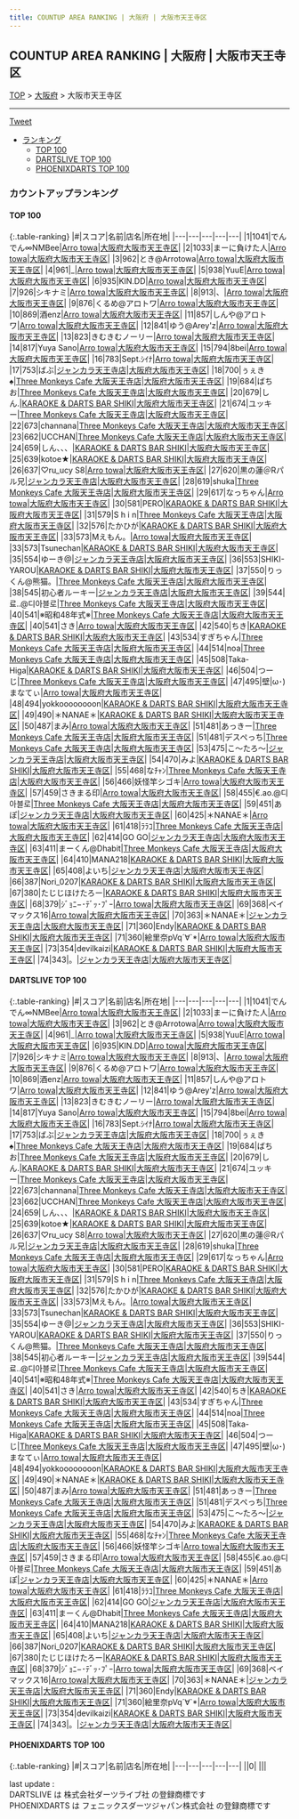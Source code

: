 ```yaml
---
title: COUNTUP AREA RANKING | 大阪府 | 大阪市天王寺区
---
```

## COUNTUP AREA RANKING | 大阪府 | 大阪市天王寺区

[TOP](/darts/rank/) > [大阪府](/darts/rank/大阪府/) > 大阪市天王寺区

___

<a href="https://twitter.com/share?ref_src=twsrc%5Etfw" data-text="COUNTUP AREA RANKING | 大阪府大阪市天王寺区" class="twitter-share-button" data-hashtags="DARTSLIVE,PHOENIXDARTS,darts,ダーツ" data-show-count="false">Tweet</a>

* [ランキング](#カウントアップランキング)
    * [TOP 100](#top-100)
    * [DARTSLIVE TOP 100](#dartslive-top-100)
    * [PHOENIXDARTS TOP 100](#phoenixdarts-top-100)

### カウントアップランキング

#### TOP 100



{:.table-ranking}
|#|スコア|名前|店名|所在地|
|---|---|---|---|---|
|1|1041|<span class="rank-name-dl">でんでん∞NMBee</span>|<a href="https://search.dartslive.com/jp/shop/897e6ed690376e200d9b047a20a7ba1e">Arro towa</a>|<a href="/darts/rank/大阪府/大阪市天王寺区">大阪府大阪市天王寺区</a>|
|2|1033|<span class="rank-name-dl">まーに負けた人</span>|<a href="https://search.dartslive.com/jp/shop/897e6ed690376e200d9b047a20a7ba1e">Arro towa</a>|<a href="/darts/rank/大阪府/大阪市天王寺区">大阪府大阪市天王寺区</a>|
|3|962|<span class="rank-name-dl">とき@Arrotowa</span>|<a href="https://search.dartslive.com/jp/shop/897e6ed690376e200d9b047a20a7ba1e">Arro towa</a>|<a href="/darts/rank/大阪府/大阪市天王寺区">大阪府大阪市天王寺区</a>|
|4|961|<span class="rank-name-dl">_</span>|<a href="https://search.dartslive.com/jp/shop/897e6ed690376e200d9b047a20a7ba1e">Arro towa</a>|<a href="/darts/rank/大阪府/大阪市天王寺区">大阪府大阪市天王寺区</a>|
|5|938|<span class="rank-name-dl">YuuE</span>|<a href="https://search.dartslive.com/jp/shop/897e6ed690376e200d9b047a20a7ba1e">Arro towa</a>|<a href="/darts/rank/大阪府/大阪市天王寺区">大阪府大阪市天王寺区</a>|
|6|935|<span class="rank-name-dl">KIN.DD</span>|<a href="https://search.dartslive.com/jp/shop/897e6ed690376e200d9b047a20a7ba1e">Arro towa</a>|<a href="/darts/rank/大阪府/大阪市天王寺区">大阪府大阪市天王寺区</a>|
|7|926|<span class="rank-name-dl">シキナミ</span>|<a href="https://search.dartslive.com/jp/shop/897e6ed690376e200d9b047a20a7ba1e">Arro towa</a>|<a href="/darts/rank/大阪府/大阪市天王寺区">大阪府大阪市天王寺区</a>|
|8|913|<span class="rank-name-dl">、</span>|<a href="https://search.dartslive.com/jp/shop/897e6ed690376e200d9b047a20a7ba1e">Arro towa</a>|<a href="/darts/rank/大阪府/大阪市天王寺区">大阪府大阪市天王寺区</a>|
|9|876|<span class="rank-name-dl">くるめ@アロトワ</span>|<a href="https://search.dartslive.com/jp/shop/897e6ed690376e200d9b047a20a7ba1e">Arro towa</a>|<a href="/darts/rank/大阪府/大阪市天王寺区">大阪府大阪市天王寺区</a>|
|10|869|<span class="rank-name-dl">酒enz</span>|<a href="https://search.dartslive.com/jp/shop/897e6ed690376e200d9b047a20a7ba1e">Arro towa</a>|<a href="/darts/rank/大阪府/大阪市天王寺区">大阪府大阪市天王寺区</a>|
|11|857|<span class="rank-name-dl">しんや@アロトワ</span>|<a href="https://search.dartslive.com/jp/shop/897e6ed690376e200d9b047a20a7ba1e">Arro towa</a>|<a href="/darts/rank/大阪府/大阪市天王寺区">大阪府大阪市天王寺区</a>|
|12|841|<span class="rank-name-dl">ゆう@Arey&#x27;z</span>|<a href="https://search.dartslive.com/jp/shop/897e6ed690376e200d9b047a20a7ba1e">Arro towa</a>|<a href="/darts/rank/大阪府/大阪市天王寺区">大阪府大阪市天王寺区</a>|
|13|823|<span class="rank-name-dl">きむきむノーリー</span>|<a href="https://search.dartslive.com/jp/shop/897e6ed690376e200d9b047a20a7ba1e">Arro towa</a>|<a href="/darts/rank/大阪府/大阪市天王寺区">大阪府大阪市天王寺区</a>|
|14|817|<span class="rank-name-dl">Yuya Sano</span>|<a href="https://search.dartslive.com/jp/shop/897e6ed690376e200d9b047a20a7ba1e">Arro towa</a>|<a href="/darts/rank/大阪府/大阪市天王寺区">大阪府大阪市天王寺区</a>|
|15|794|<span class="rank-name-dl">8bei</span>|<a href="https://search.dartslive.com/jp/shop/897e6ed690376e200d9b047a20a7ba1e">Arro towa</a>|<a href="/darts/rank/大阪府/大阪市天王寺区">大阪府大阪市天王寺区</a>|
|16|783|<span class="rank-name-dl">Sept.ｼｲﾅ</span>|<a href="https://search.dartslive.com/jp/shop/897e6ed690376e200d9b047a20a7ba1e">Arro towa</a>|<a href="/darts/rank/大阪府/大阪市天王寺区">大阪府大阪市天王寺区</a>|
|17|753|<span class="rank-name-dl">ばぶ</span>|<a href="https://search.dartslive.com/jp/shop/618a0cdab6c87cc725d56fb0e5c39bac">ジャンカラ天王寺店</a>|<a href="/darts/rank/大阪府/大阪市天王寺区">大阪府大阪市天王寺区</a>|
|18|700|<span class="rank-name-dl">ぅぇき︎︎︎︎♠</span>|<a href="https://search.dartslive.com/jp/shop/a913c3ef7d9a89480d9b047a20a7ba1e">Three Monkeys Cafe 大阪天王寺店</a>|<a href="/darts/rank/大阪府/大阪市天王寺区">大阪府大阪市天王寺区</a>|
|19|684|<span class="rank-name-dl">ばちお</span>|<a href="https://search.dartslive.com/jp/shop/a913c3ef7d9a89480d9b047a20a7ba1e">Three Monkeys Cafe 大阪天王寺店</a>|<a href="/darts/rank/大阪府/大阪市天王寺区">大阪府大阪市天王寺区</a>|
|20|679|<span class="rank-name-dl">しん.</span>|<a href="https://search.dartslive.com/jp/shop/f9ac3f2c8147b6d90d9b047a20a7ba1e">KARAOKE & DARTS BAR SHIKI</a>|<a href="/darts/rank/大阪府/大阪市天王寺区">大阪府大阪市天王寺区</a>|
|21|674|<span class="rank-name-dl">ユッキー</span>|<a href="https://search.dartslive.com/jp/shop/a913c3ef7d9a89480d9b047a20a7ba1e">Three Monkeys Cafe 大阪天王寺店</a>|<a href="/darts/rank/大阪府/大阪市天王寺区">大阪府大阪市天王寺区</a>|
|22|673|<span class="rank-name-dl">channana</span>|<a href="https://search.dartslive.com/jp/shop/a913c3ef7d9a89480d9b047a20a7ba1e">Three Monkeys Cafe 大阪天王寺店</a>|<a href="/darts/rank/大阪府/大阪市天王寺区">大阪府大阪市天王寺区</a>|
|23|662|<span class="rank-name-dl">UCCHAN</span>|<a href="https://search.dartslive.com/jp/shop/a913c3ef7d9a89480d9b047a20a7ba1e">Three Monkeys Cafe 大阪天王寺店</a>|<a href="/darts/rank/大阪府/大阪市天王寺区">大阪府大阪市天王寺区</a>|
|24|659|<span class="rank-name-dl">しん、、、</span>|<a href="https://search.dartslive.com/jp/shop/f9ac3f2c8147b6d90d9b047a20a7ba1e">KARAOKE & DARTS BAR SHIKI</a>|<a href="/darts/rank/大阪府/大阪市天王寺区">大阪府大阪市天王寺区</a>|
|25|639|<span class="rank-name-dl">kotoe★</span>|<a href="https://search.dartslive.com/jp/shop/f9ac3f2c8147b6d90d9b047a20a7ba1e">KARAOKE & DARTS BAR SHIKI</a>|<a href="/darts/rank/大阪府/大阪市天王寺区">大阪府大阪市天王寺区</a>|
|26|637|<span class="rank-name-dl">♡ru_ucy S8</span>|<a href="https://search.dartslive.com/jp/shop/897e6ed690376e200d9b047a20a7ba1e">Arro towa</a>|<a href="/darts/rank/大阪府/大阪市天王寺区">大阪府大阪市天王寺区</a>|
|27|620|<span class="rank-name-dl">黒の蓮＠Rパル兄</span>|<a href="https://search.dartslive.com/jp/shop/618a0cdab6c87cc725d56fb0e5c39bac">ジャンカラ天王寺店</a>|<a href="/darts/rank/大阪府/大阪市天王寺区">大阪府大阪市天王寺区</a>|
|28|619|<span class="rank-name-dl">shuka</span>|<a href="https://search.dartslive.com/jp/shop/a913c3ef7d9a89480d9b047a20a7ba1e">Three Monkeys Cafe 大阪天王寺店</a>|<a href="/darts/rank/大阪府/大阪市天王寺区">大阪府大阪市天王寺区</a>|
|29|617|<span class="rank-name-dl">なっちゃん</span>|<a href="https://search.dartslive.com/jp/shop/897e6ed690376e200d9b047a20a7ba1e">Arro towa</a>|<a href="/darts/rank/大阪府/大阪市天王寺区">大阪府大阪市天王寺区</a>|
|30|581|<span class="rank-name-dl">PERO</span>|<a href="https://search.dartslive.com/jp/shop/f9ac3f2c8147b6d90d9b047a20a7ba1e">KARAOKE & DARTS BAR SHIKI</a>|<a href="/darts/rank/大阪府/大阪市天王寺区">大阪府大阪市天王寺区</a>|
|31|579|<span class="rank-name-dl">S h i n</span>|<a href="https://search.dartslive.com/jp/shop/a913c3ef7d9a89480d9b047a20a7ba1e">Three Monkeys Cafe 大阪天王寺店</a>|<a href="/darts/rank/大阪府/大阪市天王寺区">大阪府大阪市天王寺区</a>|
|32|576|<span class="rank-name-dl">たかひが</span>|<a href="https://search.dartslive.com/jp/shop/f9ac3f2c8147b6d90d9b047a20a7ba1e">KARAOKE & DARTS BAR SHIKI</a>|<a href="/darts/rank/大阪府/大阪市天王寺区">大阪府大阪市天王寺区</a>|
|33|573|<span class="rank-name-dl">Mえもん。</span>|<a href="https://search.dartslive.com/jp/shop/897e6ed690376e200d9b047a20a7ba1e">Arro towa</a>|<a href="/darts/rank/大阪府/大阪市天王寺区">大阪府大阪市天王寺区</a>|
|33|573|<span class="rank-name-dl">Tsunechan</span>|<a href="https://search.dartslive.com/jp/shop/f9ac3f2c8147b6d90d9b047a20a7ba1e">KARAOKE & DARTS BAR SHIKI</a>|<a href="/darts/rank/大阪府/大阪市天王寺区">大阪府大阪市天王寺区</a>|
|35|554|<span class="rank-name-dl">ゆーき@</span>|<a href="https://search.dartslive.com/jp/shop/618a0cdab6c87cc725d56fb0e5c39bac">ジャンカラ天王寺店</a>|<a href="/darts/rank/大阪府/大阪市天王寺区">大阪府大阪市天王寺区</a>|
|36|553|<span class="rank-name-dl">SHIKI-YAROU</span>|<a href="https://search.dartslive.com/jp/shop/f9ac3f2c8147b6d90d9b047a20a7ba1e">KARAOKE & DARTS BAR SHIKI</a>|<a href="/darts/rank/大阪府/大阪市天王寺区">大阪府大阪市天王寺区</a>|
|37|550|<span class="rank-name-dl">りっくん@熊猫。</span>|<a href="https://search.dartslive.com/jp/shop/a913c3ef7d9a89480d9b047a20a7ba1e">Three Monkeys Cafe 大阪天王寺店</a>|<a href="/darts/rank/大阪府/大阪市天王寺区">大阪府大阪市天王寺区</a>|
|38|545|<span class="rank-name-dl">初心者ルーキー</span>|<a href="https://search.dartslive.com/jp/shop/618a0cdab6c87cc725d56fb0e5c39bac">ジャンカラ天王寺店</a>|<a href="/darts/rank/大阪府/大阪市天王寺区">大阪府大阪市天王寺区</a>|
|39|544|<span class="rank-name-dl">료..@디아블로</span>|<a href="https://search.dartslive.com/jp/shop/a913c3ef7d9a89480d9b047a20a7ba1e">Three Monkeys Cafe 大阪天王寺店</a>|<a href="/darts/rank/大阪府/大阪市天王寺区">大阪府大阪市天王寺区</a>|
|40|541|<span class="rank-name-dl">※昭和48年式※</span>|<a href="https://search.dartslive.com/jp/shop/a913c3ef7d9a89480d9b047a20a7ba1e">Three Monkeys Cafe 大阪天王寺店</a>|<a href="/darts/rank/大阪府/大阪市天王寺区">大阪府大阪市天王寺区</a>|
|40|541|<span class="rank-name-dl">さき</span>|<a href="https://search.dartslive.com/jp/shop/897e6ed690376e200d9b047a20a7ba1e">Arro towa</a>|<a href="/darts/rank/大阪府/大阪市天王寺区">大阪府大阪市天王寺区</a>|
|42|540|<span class="rank-name-dl">ちき</span>|<a href="https://search.dartslive.com/jp/shop/f9ac3f2c8147b6d90d9b047a20a7ba1e">KARAOKE & DARTS BAR SHIKI</a>|<a href="/darts/rank/大阪府/大阪市天王寺区">大阪府大阪市天王寺区</a>|
|43|534|<span class="rank-name-dl">すぎちゃん</span>|<a href="https://search.dartslive.com/jp/shop/a913c3ef7d9a89480d9b047a20a7ba1e">Three Monkeys Cafe 大阪天王寺店</a>|<a href="/darts/rank/大阪府/大阪市天王寺区">大阪府大阪市天王寺区</a>|
|44|514|<span class="rank-name-dl">noa</span>|<a href="https://search.dartslive.com/jp/shop/a913c3ef7d9a89480d9b047a20a7ba1e">Three Monkeys Cafe 大阪天王寺店</a>|<a href="/darts/rank/大阪府/大阪市天王寺区">大阪府大阪市天王寺区</a>|
|45|508|<span class="rank-name-dl">Taka-Higa</span>|<a href="https://search.dartslive.com/jp/shop/f9ac3f2c8147b6d90d9b047a20a7ba1e">KARAOKE & DARTS BAR SHIKI</a>|<a href="/darts/rank/大阪府/大阪市天王寺区">大阪府大阪市天王寺区</a>|
|46|504|<span class="rank-name-dl">つーじ</span>|<a href="https://search.dartslive.com/jp/shop/a913c3ef7d9a89480d9b047a20a7ba1e">Three Monkeys Cafe 大阪天王寺店</a>|<a href="/darts/rank/大阪府/大阪市天王寺区">大阪府大阪市天王寺区</a>|
|47|495|<span class="rank-name-dl">壁&#124;ω･)まなてぃ</span>|<a href="https://search.dartslive.com/jp/shop/897e6ed690376e200d9b047a20a7ba1e">Arro towa</a>|<a href="/darts/rank/大阪府/大阪市天王寺区">大阪府大阪市天王寺区</a>|
|48|494|<span class="rank-name-dl">yokkoooooooon</span>|<a href="https://search.dartslive.com/jp/shop/f9ac3f2c8147b6d90d9b047a20a7ba1e">KARAOKE & DARTS BAR SHIKI</a>|<a href="/darts/rank/大阪府/大阪市天王寺区">大阪府大阪市天王寺区</a>|
|49|490|<span class="rank-name-dl">＊NANAE＊</span>|<a href="https://search.dartslive.com/jp/shop/f9ac3f2c8147b6d90d9b047a20a7ba1e">KARAOKE & DARTS BAR SHIKI</a>|<a href="/darts/rank/大阪府/大阪市天王寺区">大阪府大阪市天王寺区</a>|
|50|487|<span class="rank-name-dl">まみ</span>|<a href="https://search.dartslive.com/jp/shop/897e6ed690376e200d9b047a20a7ba1e">Arro towa</a>|<a href="/darts/rank/大阪府/大阪市天王寺区">大阪府大阪市天王寺区</a>|
|51|481|<span class="rank-name-dl">あっきー</span>|<a href="https://search.dartslive.com/jp/shop/a913c3ef7d9a89480d9b047a20a7ba1e">Three Monkeys Cafe 大阪天王寺店</a>|<a href="/darts/rank/大阪府/大阪市天王寺区">大阪府大阪市天王寺区</a>|
|51|481|<span class="rank-name-dl">デスペっち</span>|<a href="https://search.dartslive.com/jp/shop/a913c3ef7d9a89480d9b047a20a7ba1e">Three Monkeys Cafe 大阪天王寺店</a>|<a href="/darts/rank/大阪府/大阪市天王寺区">大阪府大阪市天王寺区</a>|
|53|475|<span class="rank-name-dl">こ～たろ～</span>|<a href="https://search.dartslive.com/jp/shop/618a0cdab6c87cc725d56fb0e5c39bac">ジャンカラ天王寺店</a>|<a href="/darts/rank/大阪府/大阪市天王寺区">大阪府大阪市天王寺区</a>|
|54|470|<span class="rank-name-dl">みよ</span>|<a href="https://search.dartslive.com/jp/shop/f9ac3f2c8147b6d90d9b047a20a7ba1e">KARAOKE & DARTS BAR SHIKI</a>|<a href="/darts/rank/大阪府/大阪市天王寺区">大阪府大阪市天王寺区</a>|
|55|468|<span class="rank-name-dl">なﾁｬﾝ</span>|<a href="https://search.dartslive.com/jp/shop/a913c3ef7d9a89480d9b047a20a7ba1e">Three Monkeys Cafe 大阪天王寺店</a>|<a href="/darts/rank/大阪府/大阪市天王寺区">大阪府大阪市天王寺区</a>|
|56|466|<span class="rank-name-dl">妖怪竿シゴキ</span>|<a href="https://search.dartslive.com/jp/shop/897e6ed690376e200d9b047a20a7ba1e">Arro towa</a>|<a href="/darts/rank/大阪府/大阪市天王寺区">大阪府大阪市天王寺区</a>|
|57|459|<span class="rank-name-dl">さきまる印</span>|<a href="https://search.dartslive.com/jp/shop/897e6ed690376e200d9b047a20a7ba1e">Arro towa</a>|<a href="/darts/rank/大阪府/大阪市天王寺区">大阪府大阪市天王寺区</a>|
|58|455|<span class="rank-name-dl">€.ao.@디아블로</span>|<a href="https://search.dartslive.com/jp/shop/a913c3ef7d9a89480d9b047a20a7ba1e">Three Monkeys Cafe 大阪天王寺店</a>|<a href="/darts/rank/大阪府/大阪市天王寺区">大阪府大阪市天王寺区</a>|
|59|451|<span class="rank-name-dl">あぽ</span>|<a href="https://search.dartslive.com/jp/shop/618a0cdab6c87cc725d56fb0e5c39bac">ジャンカラ天王寺店</a>|<a href="/darts/rank/大阪府/大阪市天王寺区">大阪府大阪市天王寺区</a>|
|60|425|<span class="rank-name-dl">＊NANAE＊</span>|<a href="https://search.dartslive.com/jp/shop/897e6ed690376e200d9b047a20a7ba1e">Arro towa</a>|<a href="/darts/rank/大阪府/大阪市天王寺区">大阪府大阪市天王寺区</a>|
|61|418|<span class="rank-name-dl">ﾗﾗｺ</span>|<a href="https://search.dartslive.com/jp/shop/a913c3ef7d9a89480d9b047a20a7ba1e">Three Monkeys Cafe 大阪天王寺店</a>|<a href="/darts/rank/大阪府/大阪市天王寺区">大阪府大阪市天王寺区</a>|
|62|414|<span class="rank-name-dl">GO GO</span>|<a href="https://search.dartslive.com/jp/shop/618a0cdab6c87cc725d56fb0e5c39bac">ジャンカラ天王寺店</a>|<a href="/darts/rank/大阪府/大阪市天王寺区">大阪府大阪市天王寺区</a>|
|63|411|<span class="rank-name-dl">まーくん@Dhabit</span>|<a href="https://search.dartslive.com/jp/shop/a913c3ef7d9a89480d9b047a20a7ba1e">Three Monkeys Cafe 大阪天王寺店</a>|<a href="/darts/rank/大阪府/大阪市天王寺区">大阪府大阪市天王寺区</a>|
|64|410|<span class="rank-name-dl">MANA218</span>|<a href="https://search.dartslive.com/jp/shop/f9ac3f2c8147b6d90d9b047a20a7ba1e">KARAOKE & DARTS BAR SHIKI</a>|<a href="/darts/rank/大阪府/大阪市天王寺区">大阪府大阪市天王寺区</a>|
|65|408|<span class="rank-name-dl">よいち</span>|<a href="https://search.dartslive.com/jp/shop/618a0cdab6c87cc725d56fb0e5c39bac">ジャンカラ天王寺店</a>|<a href="/darts/rank/大阪府/大阪市天王寺区">大阪府大阪市天王寺区</a>|
|66|387|<span class="rank-name-dl">Nori_0207</span>|<a href="https://search.dartslive.com/jp/shop/f9ac3f2c8147b6d90d9b047a20a7ba1e">KARAOKE & DARTS BAR SHIKI</a>|<a href="/darts/rank/大阪府/大阪市天王寺区">大阪府大阪市天王寺区</a>|
|67|380|<span class="rank-name-dl">たじじほけたろー</span>|<a href="https://search.dartslive.com/jp/shop/f9ac3f2c8147b6d90d9b047a20a7ba1e">KARAOKE & DARTS BAR SHIKI</a>|<a href="/darts/rank/大阪府/大阪市天王寺区">大阪府大阪市天王寺区</a>|
|68|379|<span class="rank-name-dl">ｼﾞｮﾆ−･ﾃﾞｯ･ﾌﾟｰ</span>|<a href="https://search.dartslive.com/jp/shop/897e6ed690376e200d9b047a20a7ba1e">Arro towa</a>|<a href="/darts/rank/大阪府/大阪市天王寺区">大阪府大阪市天王寺区</a>|
|69|368|<span class="rank-name-dl">ベイマックス16</span>|<a href="https://search.dartslive.com/jp/shop/897e6ed690376e200d9b047a20a7ba1e">Arro towa</a>|<a href="/darts/rank/大阪府/大阪市天王寺区">大阪府大阪市天王寺区</a>|
|70|363|<span class="rank-name-dl">＊NANAE＊</span>|<a href="https://search.dartslive.com/jp/shop/618a0cdab6c87cc725d56fb0e5c39bac">ジャンカラ天王寺店</a>|<a href="/darts/rank/大阪府/大阪市天王寺区">大阪府大阪市天王寺区</a>|
|71|360|<span class="rank-name-dl">Endy</span>|<a href="https://search.dartslive.com/jp/shop/f9ac3f2c8147b6d90d9b047a20a7ba1e">KARAOKE & DARTS BAR SHIKI</a>|<a href="/darts/rank/大阪府/大阪市天王寺区">大阪府大阪市天王寺区</a>|
|71|360|<span class="rank-name-dl">絵里奈pVq´∀`*</span>|<a href="https://search.dartslive.com/jp/shop/897e6ed690376e200d9b047a20a7ba1e">Arro towa</a>|<a href="/darts/rank/大阪府/大阪市天王寺区">大阪府大阪市天王寺区</a>|
|73|354|<span class="rank-name-dl">devilkaizi</span>|<a href="https://search.dartslive.com/jp/shop/f9ac3f2c8147b6d90d9b047a20a7ba1e">KARAOKE & DARTS BAR SHIKI</a>|<a href="/darts/rank/大阪府/大阪市天王寺区">大阪府大阪市天王寺区</a>|
|74|343|<span class="rank-name-dl">。</span>|<a href="https://search.dartslive.com/jp/shop/618a0cdab6c87cc725d56fb0e5c39bac">ジャンカラ天王寺店</a>|<a href="/darts/rank/大阪府/大阪市天王寺区">大阪府大阪市天王寺区</a>|


#### DARTSLIVE TOP 100



{:.table-ranking}
|#|スコア|名前|店名|所在地|
|---|---|---|---|---|
|1|1041|<span class="rank-name-dl">でんでん∞NMBee</span>|<a href="https://search.dartslive.com/jp/shop/897e6ed690376e200d9b047a20a7ba1e">Arro towa</a>|<a href="/darts/rank/大阪府/大阪市天王寺区">大阪府大阪市天王寺区</a>|
|2|1033|<span class="rank-name-dl">まーに負けた人</span>|<a href="https://search.dartslive.com/jp/shop/897e6ed690376e200d9b047a20a7ba1e">Arro towa</a>|<a href="/darts/rank/大阪府/大阪市天王寺区">大阪府大阪市天王寺区</a>|
|3|962|<span class="rank-name-dl">とき@Arrotowa</span>|<a href="https://search.dartslive.com/jp/shop/897e6ed690376e200d9b047a20a7ba1e">Arro towa</a>|<a href="/darts/rank/大阪府/大阪市天王寺区">大阪府大阪市天王寺区</a>|
|4|961|<span class="rank-name-dl">_</span>|<a href="https://search.dartslive.com/jp/shop/897e6ed690376e200d9b047a20a7ba1e">Arro towa</a>|<a href="/darts/rank/大阪府/大阪市天王寺区">大阪府大阪市天王寺区</a>|
|5|938|<span class="rank-name-dl">YuuE</span>|<a href="https://search.dartslive.com/jp/shop/897e6ed690376e200d9b047a20a7ba1e">Arro towa</a>|<a href="/darts/rank/大阪府/大阪市天王寺区">大阪府大阪市天王寺区</a>|
|6|935|<span class="rank-name-dl">KIN.DD</span>|<a href="https://search.dartslive.com/jp/shop/897e6ed690376e200d9b047a20a7ba1e">Arro towa</a>|<a href="/darts/rank/大阪府/大阪市天王寺区">大阪府大阪市天王寺区</a>|
|7|926|<span class="rank-name-dl">シキナミ</span>|<a href="https://search.dartslive.com/jp/shop/897e6ed690376e200d9b047a20a7ba1e">Arro towa</a>|<a href="/darts/rank/大阪府/大阪市天王寺区">大阪府大阪市天王寺区</a>|
|8|913|<span class="rank-name-dl">、</span>|<a href="https://search.dartslive.com/jp/shop/897e6ed690376e200d9b047a20a7ba1e">Arro towa</a>|<a href="/darts/rank/大阪府/大阪市天王寺区">大阪府大阪市天王寺区</a>|
|9|876|<span class="rank-name-dl">くるめ@アロトワ</span>|<a href="https://search.dartslive.com/jp/shop/897e6ed690376e200d9b047a20a7ba1e">Arro towa</a>|<a href="/darts/rank/大阪府/大阪市天王寺区">大阪府大阪市天王寺区</a>|
|10|869|<span class="rank-name-dl">酒enz</span>|<a href="https://search.dartslive.com/jp/shop/897e6ed690376e200d9b047a20a7ba1e">Arro towa</a>|<a href="/darts/rank/大阪府/大阪市天王寺区">大阪府大阪市天王寺区</a>|
|11|857|<span class="rank-name-dl">しんや@アロトワ</span>|<a href="https://search.dartslive.com/jp/shop/897e6ed690376e200d9b047a20a7ba1e">Arro towa</a>|<a href="/darts/rank/大阪府/大阪市天王寺区">大阪府大阪市天王寺区</a>|
|12|841|<span class="rank-name-dl">ゆう@Arey&#x27;z</span>|<a href="https://search.dartslive.com/jp/shop/897e6ed690376e200d9b047a20a7ba1e">Arro towa</a>|<a href="/darts/rank/大阪府/大阪市天王寺区">大阪府大阪市天王寺区</a>|
|13|823|<span class="rank-name-dl">きむきむノーリー</span>|<a href="https://search.dartslive.com/jp/shop/897e6ed690376e200d9b047a20a7ba1e">Arro towa</a>|<a href="/darts/rank/大阪府/大阪市天王寺区">大阪府大阪市天王寺区</a>|
|14|817|<span class="rank-name-dl">Yuya Sano</span>|<a href="https://search.dartslive.com/jp/shop/897e6ed690376e200d9b047a20a7ba1e">Arro towa</a>|<a href="/darts/rank/大阪府/大阪市天王寺区">大阪府大阪市天王寺区</a>|
|15|794|<span class="rank-name-dl">8bei</span>|<a href="https://search.dartslive.com/jp/shop/897e6ed690376e200d9b047a20a7ba1e">Arro towa</a>|<a href="/darts/rank/大阪府/大阪市天王寺区">大阪府大阪市天王寺区</a>|
|16|783|<span class="rank-name-dl">Sept.ｼｲﾅ</span>|<a href="https://search.dartslive.com/jp/shop/897e6ed690376e200d9b047a20a7ba1e">Arro towa</a>|<a href="/darts/rank/大阪府/大阪市天王寺区">大阪府大阪市天王寺区</a>|
|17|753|<span class="rank-name-dl">ばぶ</span>|<a href="https://search.dartslive.com/jp/shop/618a0cdab6c87cc725d56fb0e5c39bac">ジャンカラ天王寺店</a>|<a href="/darts/rank/大阪府/大阪市天王寺区">大阪府大阪市天王寺区</a>|
|18|700|<span class="rank-name-dl">ぅぇき︎︎︎︎♠</span>|<a href="https://search.dartslive.com/jp/shop/a913c3ef7d9a89480d9b047a20a7ba1e">Three Monkeys Cafe 大阪天王寺店</a>|<a href="/darts/rank/大阪府/大阪市天王寺区">大阪府大阪市天王寺区</a>|
|19|684|<span class="rank-name-dl">ばちお</span>|<a href="https://search.dartslive.com/jp/shop/a913c3ef7d9a89480d9b047a20a7ba1e">Three Monkeys Cafe 大阪天王寺店</a>|<a href="/darts/rank/大阪府/大阪市天王寺区">大阪府大阪市天王寺区</a>|
|20|679|<span class="rank-name-dl">しん.</span>|<a href="https://search.dartslive.com/jp/shop/f9ac3f2c8147b6d90d9b047a20a7ba1e">KARAOKE & DARTS BAR SHIKI</a>|<a href="/darts/rank/大阪府/大阪市天王寺区">大阪府大阪市天王寺区</a>|
|21|674|<span class="rank-name-dl">ユッキー</span>|<a href="https://search.dartslive.com/jp/shop/a913c3ef7d9a89480d9b047a20a7ba1e">Three Monkeys Cafe 大阪天王寺店</a>|<a href="/darts/rank/大阪府/大阪市天王寺区">大阪府大阪市天王寺区</a>|
|22|673|<span class="rank-name-dl">channana</span>|<a href="https://search.dartslive.com/jp/shop/a913c3ef7d9a89480d9b047a20a7ba1e">Three Monkeys Cafe 大阪天王寺店</a>|<a href="/darts/rank/大阪府/大阪市天王寺区">大阪府大阪市天王寺区</a>|
|23|662|<span class="rank-name-dl">UCCHAN</span>|<a href="https://search.dartslive.com/jp/shop/a913c3ef7d9a89480d9b047a20a7ba1e">Three Monkeys Cafe 大阪天王寺店</a>|<a href="/darts/rank/大阪府/大阪市天王寺区">大阪府大阪市天王寺区</a>|
|24|659|<span class="rank-name-dl">しん、、、</span>|<a href="https://search.dartslive.com/jp/shop/f9ac3f2c8147b6d90d9b047a20a7ba1e">KARAOKE & DARTS BAR SHIKI</a>|<a href="/darts/rank/大阪府/大阪市天王寺区">大阪府大阪市天王寺区</a>|
|25|639|<span class="rank-name-dl">kotoe★</span>|<a href="https://search.dartslive.com/jp/shop/f9ac3f2c8147b6d90d9b047a20a7ba1e">KARAOKE & DARTS BAR SHIKI</a>|<a href="/darts/rank/大阪府/大阪市天王寺区">大阪府大阪市天王寺区</a>|
|26|637|<span class="rank-name-dl">♡ru_ucy S8</span>|<a href="https://search.dartslive.com/jp/shop/897e6ed690376e200d9b047a20a7ba1e">Arro towa</a>|<a href="/darts/rank/大阪府/大阪市天王寺区">大阪府大阪市天王寺区</a>|
|27|620|<span class="rank-name-dl">黒の蓮＠Rパル兄</span>|<a href="https://search.dartslive.com/jp/shop/618a0cdab6c87cc725d56fb0e5c39bac">ジャンカラ天王寺店</a>|<a href="/darts/rank/大阪府/大阪市天王寺区">大阪府大阪市天王寺区</a>|
|28|619|<span class="rank-name-dl">shuka</span>|<a href="https://search.dartslive.com/jp/shop/a913c3ef7d9a89480d9b047a20a7ba1e">Three Monkeys Cafe 大阪天王寺店</a>|<a href="/darts/rank/大阪府/大阪市天王寺区">大阪府大阪市天王寺区</a>|
|29|617|<span class="rank-name-dl">なっちゃん</span>|<a href="https://search.dartslive.com/jp/shop/897e6ed690376e200d9b047a20a7ba1e">Arro towa</a>|<a href="/darts/rank/大阪府/大阪市天王寺区">大阪府大阪市天王寺区</a>|
|30|581|<span class="rank-name-dl">PERO</span>|<a href="https://search.dartslive.com/jp/shop/f9ac3f2c8147b6d90d9b047a20a7ba1e">KARAOKE & DARTS BAR SHIKI</a>|<a href="/darts/rank/大阪府/大阪市天王寺区">大阪府大阪市天王寺区</a>|
|31|579|<span class="rank-name-dl">S h i n</span>|<a href="https://search.dartslive.com/jp/shop/a913c3ef7d9a89480d9b047a20a7ba1e">Three Monkeys Cafe 大阪天王寺店</a>|<a href="/darts/rank/大阪府/大阪市天王寺区">大阪府大阪市天王寺区</a>|
|32|576|<span class="rank-name-dl">たかひが</span>|<a href="https://search.dartslive.com/jp/shop/f9ac3f2c8147b6d90d9b047a20a7ba1e">KARAOKE & DARTS BAR SHIKI</a>|<a href="/darts/rank/大阪府/大阪市天王寺区">大阪府大阪市天王寺区</a>|
|33|573|<span class="rank-name-dl">Mえもん。</span>|<a href="https://search.dartslive.com/jp/shop/897e6ed690376e200d9b047a20a7ba1e">Arro towa</a>|<a href="/darts/rank/大阪府/大阪市天王寺区">大阪府大阪市天王寺区</a>|
|33|573|<span class="rank-name-dl">Tsunechan</span>|<a href="https://search.dartslive.com/jp/shop/f9ac3f2c8147b6d90d9b047a20a7ba1e">KARAOKE & DARTS BAR SHIKI</a>|<a href="/darts/rank/大阪府/大阪市天王寺区">大阪府大阪市天王寺区</a>|
|35|554|<span class="rank-name-dl">ゆーき@</span>|<a href="https://search.dartslive.com/jp/shop/618a0cdab6c87cc725d56fb0e5c39bac">ジャンカラ天王寺店</a>|<a href="/darts/rank/大阪府/大阪市天王寺区">大阪府大阪市天王寺区</a>|
|36|553|<span class="rank-name-dl">SHIKI-YAROU</span>|<a href="https://search.dartslive.com/jp/shop/f9ac3f2c8147b6d90d9b047a20a7ba1e">KARAOKE & DARTS BAR SHIKI</a>|<a href="/darts/rank/大阪府/大阪市天王寺区">大阪府大阪市天王寺区</a>|
|37|550|<span class="rank-name-dl">りっくん@熊猫。</span>|<a href="https://search.dartslive.com/jp/shop/a913c3ef7d9a89480d9b047a20a7ba1e">Three Monkeys Cafe 大阪天王寺店</a>|<a href="/darts/rank/大阪府/大阪市天王寺区">大阪府大阪市天王寺区</a>|
|38|545|<span class="rank-name-dl">初心者ルーキー</span>|<a href="https://search.dartslive.com/jp/shop/618a0cdab6c87cc725d56fb0e5c39bac">ジャンカラ天王寺店</a>|<a href="/darts/rank/大阪府/大阪市天王寺区">大阪府大阪市天王寺区</a>|
|39|544|<span class="rank-name-dl">료..@디아블로</span>|<a href="https://search.dartslive.com/jp/shop/a913c3ef7d9a89480d9b047a20a7ba1e">Three Monkeys Cafe 大阪天王寺店</a>|<a href="/darts/rank/大阪府/大阪市天王寺区">大阪府大阪市天王寺区</a>|
|40|541|<span class="rank-name-dl">※昭和48年式※</span>|<a href="https://search.dartslive.com/jp/shop/a913c3ef7d9a89480d9b047a20a7ba1e">Three Monkeys Cafe 大阪天王寺店</a>|<a href="/darts/rank/大阪府/大阪市天王寺区">大阪府大阪市天王寺区</a>|
|40|541|<span class="rank-name-dl">さき</span>|<a href="https://search.dartslive.com/jp/shop/897e6ed690376e200d9b047a20a7ba1e">Arro towa</a>|<a href="/darts/rank/大阪府/大阪市天王寺区">大阪府大阪市天王寺区</a>|
|42|540|<span class="rank-name-dl">ちき</span>|<a href="https://search.dartslive.com/jp/shop/f9ac3f2c8147b6d90d9b047a20a7ba1e">KARAOKE & DARTS BAR SHIKI</a>|<a href="/darts/rank/大阪府/大阪市天王寺区">大阪府大阪市天王寺区</a>|
|43|534|<span class="rank-name-dl">すぎちゃん</span>|<a href="https://search.dartslive.com/jp/shop/a913c3ef7d9a89480d9b047a20a7ba1e">Three Monkeys Cafe 大阪天王寺店</a>|<a href="/darts/rank/大阪府/大阪市天王寺区">大阪府大阪市天王寺区</a>|
|44|514|<span class="rank-name-dl">noa</span>|<a href="https://search.dartslive.com/jp/shop/a913c3ef7d9a89480d9b047a20a7ba1e">Three Monkeys Cafe 大阪天王寺店</a>|<a href="/darts/rank/大阪府/大阪市天王寺区">大阪府大阪市天王寺区</a>|
|45|508|<span class="rank-name-dl">Taka-Higa</span>|<a href="https://search.dartslive.com/jp/shop/f9ac3f2c8147b6d90d9b047a20a7ba1e">KARAOKE & DARTS BAR SHIKI</a>|<a href="/darts/rank/大阪府/大阪市天王寺区">大阪府大阪市天王寺区</a>|
|46|504|<span class="rank-name-dl">つーじ</span>|<a href="https://search.dartslive.com/jp/shop/a913c3ef7d9a89480d9b047a20a7ba1e">Three Monkeys Cafe 大阪天王寺店</a>|<a href="/darts/rank/大阪府/大阪市天王寺区">大阪府大阪市天王寺区</a>|
|47|495|<span class="rank-name-dl">壁&#124;ω･)まなてぃ</span>|<a href="https://search.dartslive.com/jp/shop/897e6ed690376e200d9b047a20a7ba1e">Arro towa</a>|<a href="/darts/rank/大阪府/大阪市天王寺区">大阪府大阪市天王寺区</a>|
|48|494|<span class="rank-name-dl">yokkoooooooon</span>|<a href="https://search.dartslive.com/jp/shop/f9ac3f2c8147b6d90d9b047a20a7ba1e">KARAOKE & DARTS BAR SHIKI</a>|<a href="/darts/rank/大阪府/大阪市天王寺区">大阪府大阪市天王寺区</a>|
|49|490|<span class="rank-name-dl">＊NANAE＊</span>|<a href="https://search.dartslive.com/jp/shop/f9ac3f2c8147b6d90d9b047a20a7ba1e">KARAOKE & DARTS BAR SHIKI</a>|<a href="/darts/rank/大阪府/大阪市天王寺区">大阪府大阪市天王寺区</a>|
|50|487|<span class="rank-name-dl">まみ</span>|<a href="https://search.dartslive.com/jp/shop/897e6ed690376e200d9b047a20a7ba1e">Arro towa</a>|<a href="/darts/rank/大阪府/大阪市天王寺区">大阪府大阪市天王寺区</a>|
|51|481|<span class="rank-name-dl">あっきー</span>|<a href="https://search.dartslive.com/jp/shop/a913c3ef7d9a89480d9b047a20a7ba1e">Three Monkeys Cafe 大阪天王寺店</a>|<a href="/darts/rank/大阪府/大阪市天王寺区">大阪府大阪市天王寺区</a>|
|51|481|<span class="rank-name-dl">デスペっち</span>|<a href="https://search.dartslive.com/jp/shop/a913c3ef7d9a89480d9b047a20a7ba1e">Three Monkeys Cafe 大阪天王寺店</a>|<a href="/darts/rank/大阪府/大阪市天王寺区">大阪府大阪市天王寺区</a>|
|53|475|<span class="rank-name-dl">こ～たろ～</span>|<a href="https://search.dartslive.com/jp/shop/618a0cdab6c87cc725d56fb0e5c39bac">ジャンカラ天王寺店</a>|<a href="/darts/rank/大阪府/大阪市天王寺区">大阪府大阪市天王寺区</a>|
|54|470|<span class="rank-name-dl">みよ</span>|<a href="https://search.dartslive.com/jp/shop/f9ac3f2c8147b6d90d9b047a20a7ba1e">KARAOKE & DARTS BAR SHIKI</a>|<a href="/darts/rank/大阪府/大阪市天王寺区">大阪府大阪市天王寺区</a>|
|55|468|<span class="rank-name-dl">なﾁｬﾝ</span>|<a href="https://search.dartslive.com/jp/shop/a913c3ef7d9a89480d9b047a20a7ba1e">Three Monkeys Cafe 大阪天王寺店</a>|<a href="/darts/rank/大阪府/大阪市天王寺区">大阪府大阪市天王寺区</a>|
|56|466|<span class="rank-name-dl">妖怪竿シゴキ</span>|<a href="https://search.dartslive.com/jp/shop/897e6ed690376e200d9b047a20a7ba1e">Arro towa</a>|<a href="/darts/rank/大阪府/大阪市天王寺区">大阪府大阪市天王寺区</a>|
|57|459|<span class="rank-name-dl">さきまる印</span>|<a href="https://search.dartslive.com/jp/shop/897e6ed690376e200d9b047a20a7ba1e">Arro towa</a>|<a href="/darts/rank/大阪府/大阪市天王寺区">大阪府大阪市天王寺区</a>|
|58|455|<span class="rank-name-dl">€.ao.@디아블로</span>|<a href="https://search.dartslive.com/jp/shop/a913c3ef7d9a89480d9b047a20a7ba1e">Three Monkeys Cafe 大阪天王寺店</a>|<a href="/darts/rank/大阪府/大阪市天王寺区">大阪府大阪市天王寺区</a>|
|59|451|<span class="rank-name-dl">あぽ</span>|<a href="https://search.dartslive.com/jp/shop/618a0cdab6c87cc725d56fb0e5c39bac">ジャンカラ天王寺店</a>|<a href="/darts/rank/大阪府/大阪市天王寺区">大阪府大阪市天王寺区</a>|
|60|425|<span class="rank-name-dl">＊NANAE＊</span>|<a href="https://search.dartslive.com/jp/shop/897e6ed690376e200d9b047a20a7ba1e">Arro towa</a>|<a href="/darts/rank/大阪府/大阪市天王寺区">大阪府大阪市天王寺区</a>|
|61|418|<span class="rank-name-dl">ﾗﾗｺ</span>|<a href="https://search.dartslive.com/jp/shop/a913c3ef7d9a89480d9b047a20a7ba1e">Three Monkeys Cafe 大阪天王寺店</a>|<a href="/darts/rank/大阪府/大阪市天王寺区">大阪府大阪市天王寺区</a>|
|62|414|<span class="rank-name-dl">GO GO</span>|<a href="https://search.dartslive.com/jp/shop/618a0cdab6c87cc725d56fb0e5c39bac">ジャンカラ天王寺店</a>|<a href="/darts/rank/大阪府/大阪市天王寺区">大阪府大阪市天王寺区</a>|
|63|411|<span class="rank-name-dl">まーくん@Dhabit</span>|<a href="https://search.dartslive.com/jp/shop/a913c3ef7d9a89480d9b047a20a7ba1e">Three Monkeys Cafe 大阪天王寺店</a>|<a href="/darts/rank/大阪府/大阪市天王寺区">大阪府大阪市天王寺区</a>|
|64|410|<span class="rank-name-dl">MANA218</span>|<a href="https://search.dartslive.com/jp/shop/f9ac3f2c8147b6d90d9b047a20a7ba1e">KARAOKE & DARTS BAR SHIKI</a>|<a href="/darts/rank/大阪府/大阪市天王寺区">大阪府大阪市天王寺区</a>|
|65|408|<span class="rank-name-dl">よいち</span>|<a href="https://search.dartslive.com/jp/shop/618a0cdab6c87cc725d56fb0e5c39bac">ジャンカラ天王寺店</a>|<a href="/darts/rank/大阪府/大阪市天王寺区">大阪府大阪市天王寺区</a>|
|66|387|<span class="rank-name-dl">Nori_0207</span>|<a href="https://search.dartslive.com/jp/shop/f9ac3f2c8147b6d90d9b047a20a7ba1e">KARAOKE & DARTS BAR SHIKI</a>|<a href="/darts/rank/大阪府/大阪市天王寺区">大阪府大阪市天王寺区</a>|
|67|380|<span class="rank-name-dl">たじじほけたろー</span>|<a href="https://search.dartslive.com/jp/shop/f9ac3f2c8147b6d90d9b047a20a7ba1e">KARAOKE & DARTS BAR SHIKI</a>|<a href="/darts/rank/大阪府/大阪市天王寺区">大阪府大阪市天王寺区</a>|
|68|379|<span class="rank-name-dl">ｼﾞｮﾆ−･ﾃﾞｯ･ﾌﾟｰ</span>|<a href="https://search.dartslive.com/jp/shop/897e6ed690376e200d9b047a20a7ba1e">Arro towa</a>|<a href="/darts/rank/大阪府/大阪市天王寺区">大阪府大阪市天王寺区</a>|
|69|368|<span class="rank-name-dl">ベイマックス16</span>|<a href="https://search.dartslive.com/jp/shop/897e6ed690376e200d9b047a20a7ba1e">Arro towa</a>|<a href="/darts/rank/大阪府/大阪市天王寺区">大阪府大阪市天王寺区</a>|
|70|363|<span class="rank-name-dl">＊NANAE＊</span>|<a href="https://search.dartslive.com/jp/shop/618a0cdab6c87cc725d56fb0e5c39bac">ジャンカラ天王寺店</a>|<a href="/darts/rank/大阪府/大阪市天王寺区">大阪府大阪市天王寺区</a>|
|71|360|<span class="rank-name-dl">Endy</span>|<a href="https://search.dartslive.com/jp/shop/f9ac3f2c8147b6d90d9b047a20a7ba1e">KARAOKE & DARTS BAR SHIKI</a>|<a href="/darts/rank/大阪府/大阪市天王寺区">大阪府大阪市天王寺区</a>|
|71|360|<span class="rank-name-dl">絵里奈pVq´∀`*</span>|<a href="https://search.dartslive.com/jp/shop/897e6ed690376e200d9b047a20a7ba1e">Arro towa</a>|<a href="/darts/rank/大阪府/大阪市天王寺区">大阪府大阪市天王寺区</a>|
|73|354|<span class="rank-name-dl">devilkaizi</span>|<a href="https://search.dartslive.com/jp/shop/f9ac3f2c8147b6d90d9b047a20a7ba1e">KARAOKE & DARTS BAR SHIKI</a>|<a href="/darts/rank/大阪府/大阪市天王寺区">大阪府大阪市天王寺区</a>|
|74|343|<span class="rank-name-dl">。</span>|<a href="https://search.dartslive.com/jp/shop/618a0cdab6c87cc725d56fb0e5c39bac">ジャンカラ天王寺店</a>|<a href="/darts/rank/大阪府/大阪市天王寺区">大阪府大阪市天王寺区</a>|


#### PHOENIXDARTS TOP 100



{:.table-ranking}
|#|スコア|名前|店名|所在地|
|---|---|---|---|---|
||0|<span class="rank-name-dl"> </span>|<a href=""></a>|<a href="/darts/rank//"></a>|


<div class="footer border-top border-gray-light mt-5 pt-3 text-right text-gray">
    last update : <span style="font-weight: italic" id="foot_last_modified"></span><br />
    DARTSLIVE は 株式会社ダーツライブ社 の登録商標です<br />
    PHOENIXDARTS は フェニックスダーツジャパン株式会社 の登録商標です<br />
</div>

<script src="https://cdnjs.cloudflare.com/ajax/libs/jquery.tablesorter/2.31.3/js/jquery.tablesorter.min.js" integrity="sha512-qzgd5cYSZcosqpzpn7zF2ZId8f/8CHmFKZ8j7mU4OUXTNRd5g+ZHBPsgKEwoqxCtdQvExE5LprwwPAgoicguNg==" crossorigin="anonymous" referrerpolicy="no-referrer"></script>
<link rel="stylesheet" href="https://cdnjs.cloudflare.com/ajax/libs/jquery.tablesorter/2.31.3/css/theme.default.min.css" integrity="sha512-wghhOJkjQX0Lh3NSWvNKeZ0ZpNn+SPVXX1Qyc9OCaogADktxrBiBdKGDoqVUOyhStvMBmJQ8ZdMHiR3wuEq8+w==" crossorigin="anonymous" referrerpolicy="no-referrer" />
<script>
$(function() {
    $(".table-ranking").tablesorter({sortList:[[0, 0]]});
    $("#foot_last_modified").text(formatDate(new Date(document.lastModified), 'yyyy-MM-dd HH:mm:ss'));
});
</script>

<script async src="https://platform.twitter.com/widgets.js" charset="utf-8"></script>